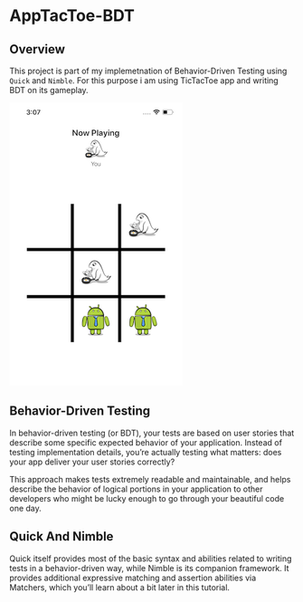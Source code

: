 # AppTacToe-BDT

## Overview
This project is part of my implemetnation of Behavior-Driven Testing using ```Quick``` and ```Nimble```.
For this purpose i am using TicTacToe app and writing BDT on its gameplay. 

![Screenshot](screenshot.png?style=centerme)

## Behavior-Driven Testing
In behavior-driven testing (or BDT), your tests are based on user stories that describe some specific expected behavior of your application. Instead of testing implementation details, you’re actually testing what matters: does your app deliver your user stories correctly?

This approach makes tests extremely readable and maintainable, and helps describe the behavior of logical portions in your application to other developers who might be lucky enough to go through your beautiful code one day.

## Quick And Nimble
Quick itself provides most of the basic syntax and abilities related to writing tests in a behavior-driven way, while Nimble is its companion framework. It provides additional expressive matching and assertion abilities via Matchers, which you’ll learn about a bit later in this tutorial.
